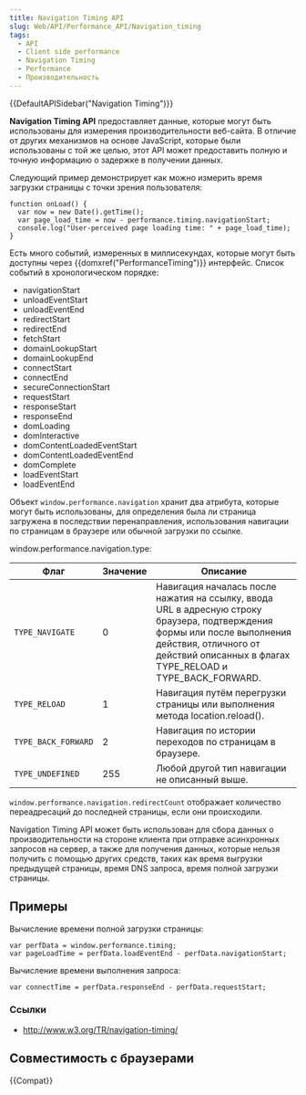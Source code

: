 ```yaml
---
title: Navigation Timing API
slug: Web/API/Performance_API/Navigation_timing
tags:
  - API
  - Client side performance
  - Navigation Timing
  - Performance
  - Производительность
---
```


{{DefaultAPISidebar("Navigation Timing")}}

**Navigation Timing API** предоставляет данные, которые могут быть использованы для измерения производительности веб-сайта. В отличие от других механизмов на основе JavaScript, которые были использованы с той же целью, этот API может предоставить полную и точную информацию о задержке в получении данных.

Следующий пример демонстрирует как можно измерить время загрузки страницы с точки зрения пользователя:

```
function onLoad() {
  var now = new Date().getTime();
  var page_load_time = now - performance.timing.navigationStart;
  console.log("User-perceived page loading time: " + page_load_time);
}
```

Есть много событий, измеренных в миллисекундах, которые могут быть доступны через {{domxref("PerformanceTiming")}} интерфейс. Список событий в хронологическом порядке:

- navigationStart
- unloadEventStart
- unloadEventEnd
- redirectStart
- redirectEnd
- fetchStart
- domainLookupStart
- domainLookupEnd
- connectStart
- connectEnd
- secureConnectionStart
- requestStart
- responseStart
- responseEnd
- domLoading
- domInteractive
- domContentLoadedEventStart
- domContentLoadedEventEnd
- domComplete
- loadEventStart
- loadEventEnd

Объект `window.performance.navigation` хранит два атрибута, которые могут быть использованы, для определения была ли страница загружена в последствии перенаправления, использования навигации по страницам в браузере или обычной загрузки по ссылке.

window\.performance.navigation.type:

| Флаг                | Значение | Описание                                                                                                                                                                                                       |
| ------------------- | -------- | -------------------------------------------------------------------------------------------------------------------------------------------------------------------------------------------------------------- |
| `TYPE_NAVIGATE`     | 0        | Навигация началась после нажатия на ссылку, ввода URL в адресную строку браузера, подтверждения формы или после выполнения действия, отличного от действий описанных в флагах TYPE_RELOAD и TYPE_BACK_FORWARD. |
| `TYPE_RELOAD`       | 1        | Навигация путём перегрузки страницы или выполнения метода location.reload().                                                                                                                                   |
| `TYPE_BACK_FORWARD` | 2        | Навигация по истории переходов по страницам в браузере.                                                                                                                                                        |
| `TYPE_UNDEFINED`    | 255      | Любой другой тип навигации не описанный выше.                                                                                                                                                                  |

`window.performance.navigation.redirectCount` отображает количество переадресаций до последней страницы, если они происходили.

Navigation Timing API может быть использован для сбора данных о производительности на стороне клиента при отправке асинхронных запросов на сервер, а также для получения данных, которые нельзя получить с помощью других средств, таких как время выгрузки предыдущей страницы, время DNS запроса, время полной загрузки страницы.

## Примеры

Вычисление времени полной загрузки страницы:

```
var perfData = window.performance.timing;
var pageLoadTime = perfData.loadEventEnd - perfData.navigationStart;
```

Вычисление времени выполнения запроса:

```
var connectTime = perfData.responseEnd - perfData.requestStart;
```

### Ссылки

- <http://www.w3.org/TR/navigation-timing/>

## Совместимость с браузерами

{{Compat}}

